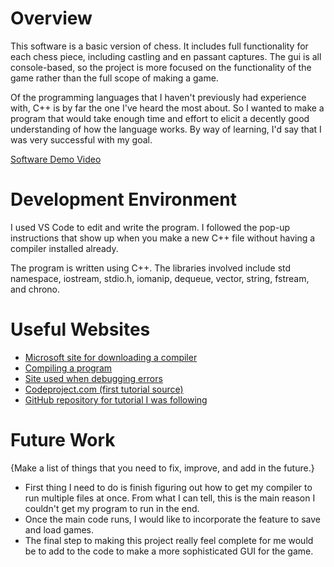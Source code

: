 # Overview

This software is a basic version of chess. It includes full functionality for each chess piece, including castling and en passant captures. The gui is all console-based, so the project is more focused on the functionality of the game rather than the full scope of making a game.

Of the programming languages that I haven't previously had experience with, C++ is by far the one I've heard the most about. So I wanted to make a program that would take enough time and effort to elicit a decently good understanding of how the language works. By way of learning, I'd say that I was very successful with my goal.

[Software Demo Video](https://youtu.be/L5Fa5uXjQcU)

# Development Environment

I used VS Code to edit and write the program. I followed the pop-up instructions that show up when you make a new C++ file without having a compiler installed already.

The program is written using C++. The libraries involved include std namespace, iostream, stdio.h, iomanip, dequeue, vector, string, fstream, and chrono.

# Useful Websites

- [Microsoft site for downloading a compiler](https://visualstudio.microsoft.com/downloads/#build-tools-for-visual-studio-2022)
- [Compiling a program](https://code.visualstudio.com/docs/cpp/config-msvc)
- [Site used when debugging errors](https://learn.microsoft.com/en-us/cpp/error-messages/tool-errors/linker-tools-error-lnk2019?view=msvc-170)
- [Codeproject.com (first tutorial source)](https://www.codeproject.com/Articles/1214018/Chess-Console-Game-in-Cplusplus)
- [GitHub repository for tutorial I was following](https://github.com/jeromevonk/chess_console/blob/master/source/main.cpp)

# Future Work

{Make a list of things that you need to fix, improve, and add in the future.}

- First thing I need to do is finish figuring out how to get my compiler to run multiple files at once. From what I can tell, this is the main reason I couldn't get my program to run in the end.
- Once the main code runs, I would like to incorporate the feature to save and load games.
- The final step to making this project really feel complete for me would be to add to the code to make a more sophisticated GUI for the game.